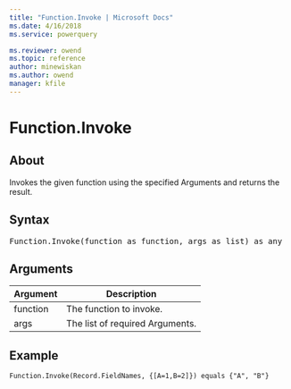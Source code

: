 ```yaml
---
title: "Function.Invoke | Microsoft Docs"
ms.date: 4/16/2018
ms.service: powerquery

ms.reviewer: owend
ms.topic: reference
author: minewiskan
ms.author: owend
manager: kfile
---
```

# Function.Invoke

  
## About  
Invokes the given function using the specified Arguments and returns the result.  
  
## Syntax

<pre>
Function.Invoke(function as function, args as list) as any  
</pre>
  
## Arguments  
  
|Argument|Description|  
|------------|---------------|  
|function|The function to invoke.|  
|args|The list of required Arguments.|  
  
## Example  
  
```powerquery-m
Function.Invoke(Record.FieldNames, {[A=1,B=2]}) equals {"A", "B"}  
```  
